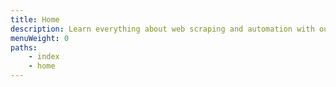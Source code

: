 ```yaml
---
title: Home
description: Learn everything about web scraping and automation with our free courses that will turn you into an expert scraper developer.
menuWeight: 0
paths:
    - index
    - home
---
```

<!-- The homepage menu card items are in the homepage_content.json file.

    Each item has its own JSON object, in which "cardItem" is the title and "href" is the link. If the link leads to outside the Apify Docs site, add the `"isExternalLink" : true` property. For local links, just use the article's path. E.g. `"/tutorials/apify-scrapers/web-scraper"`.

    In the title (cardItem), do not just give the article's name. Phrase the title in a way that answers a question or fulfills a goal the user might have.

    For example:
    {
        "cardItem": "How to run an actor",
        "href": "https://www.youtube.com/watch?v=BsidLZKdYWQ",
        "isExternalLink": true
    },

    Note:
    In JSON, all entries except booleans (true/false) and numbers need to be in double quote marks ("").

    Check the README for more information.
-->
